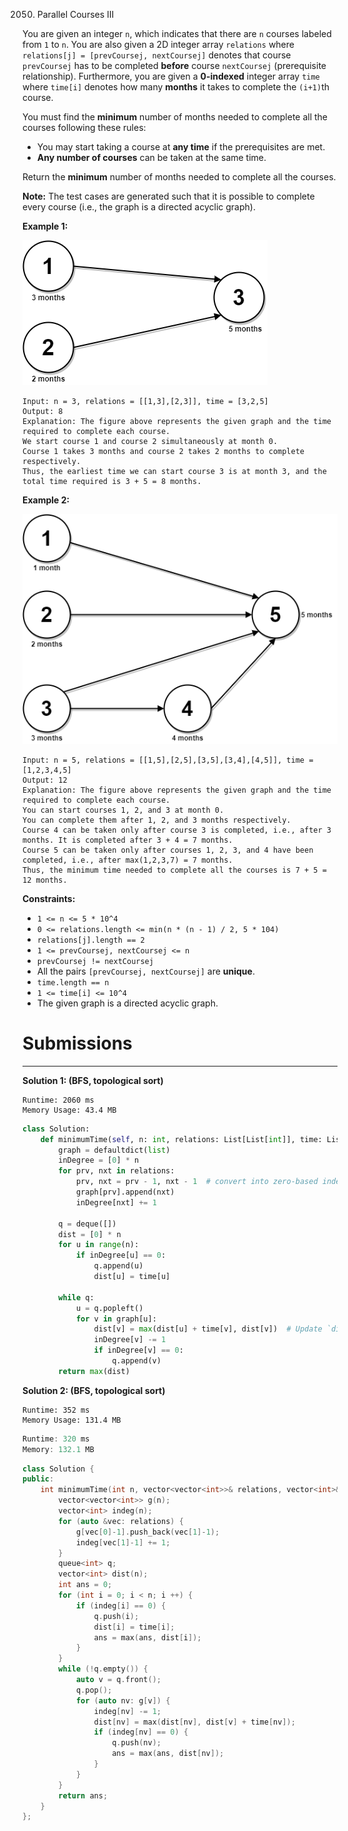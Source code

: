2050. Parallel Courses III

You are given an integer `n`, which indicates that there are `n` courses labeled from `1` to `n`. You are also given a 2D integer array `relations` where `relations[j] = [prevCoursej, nextCoursej]` denotes that course `prevCoursej` has to be completed **before** course `nextCoursej` (prerequisite relationship). Furthermore, you are given a **0-indexed** integer array `time` where `time[i]` denotes how many **months** it takes to complete the `(i+1)`th course.

You must find the **minimum** number of months needed to complete all the courses following these rules:

* You may start taking a course at **any time** if the prerequisites are met.
* **Any number of courses** can be taken at the same time.

Return the **minimum** number of months needed to complete all the courses.

**Note:** The test cases are generated such that it is possible to complete every course (i.e., the graph is a directed acyclic graph).

 

**Example 1:**

![2050_ex1.png](img/2050_ex1.png)
```
Input: n = 3, relations = [[1,3],[2,3]], time = [3,2,5]
Output: 8
Explanation: The figure above represents the given graph and the time required to complete each course. 
We start course 1 and course 2 simultaneously at month 0.
Course 1 takes 3 months and course 2 takes 2 months to complete respectively.
Thus, the earliest time we can start course 3 is at month 3, and the total time required is 3 + 5 = 8 months.
```

**Example 2:**

![2050_ex2.png](img/2050_ex2.png)
```
Input: n = 5, relations = [[1,5],[2,5],[3,5],[3,4],[4,5]], time = [1,2,3,4,5]
Output: 12
Explanation: The figure above represents the given graph and the time required to complete each course.
You can start courses 1, 2, and 3 at month 0.
You can complete them after 1, 2, and 3 months respectively.
Course 4 can be taken only after course 3 is completed, i.e., after 3 months. It is completed after 3 + 4 = 7 months.
Course 5 can be taken only after courses 1, 2, 3, and 4 have been completed, i.e., after max(1,2,3,7) = 7 months.
Thus, the minimum time needed to complete all the courses is 7 + 5 = 12 months.
```

**Constraints:**

* `1 <= n <= 5 * 10^4`
* `0 <= relations.length <= min(n * (n - 1) / 2, 5 * 104)`
* `relations[j].length == 2`
* `1 <= prevCoursej, nextCoursej <= n`
* `prevCoursej != nextCoursej`
* All the pairs `[prevCoursej, nextCoursej]` are **unique**.
* `time.length == n`
* `1 <= time[i] <= 10^4`
* The given graph is a directed acyclic graph.

# Submissions
---
**Solution 1: (BFS, topological sort)**
```
Runtime: 2060 ms
Memory Usage: 43.4 MB
```
```python
class Solution:
    def minimumTime(self, n: int, relations: List[List[int]], time: List[int]) -> int:
        graph = defaultdict(list)
        inDegree = [0] * n
        for prv, nxt in relations:
            prv, nxt = prv - 1, nxt - 1  # convert into zero-based index
            graph[prv].append(nxt)
            inDegree[nxt] += 1

        q = deque([])
        dist = [0] * n
        for u in range(n):
            if inDegree[u] == 0:
                q.append(u)
                dist[u] = time[u]

        while q:
            u = q.popleft()
            for v in graph[u]:
                dist[v] = max(dist[u] + time[v], dist[v])  # Update `dist[v]` using the maximum dist of the predecessor nodes
                inDegree[v] -= 1
                if inDegree[v] == 0:
                    q.append(v)
        return max(dist)
```

**Solution 2: (BFS, topological sort)**
```
Runtime: 352 ms
Memory Usage: 131.4 MB
```
```c++
Runtime: 320 ms
Memory: 132.1 MB
```
```c++
class Solution {
public:
    int minimumTime(int n, vector<vector<int>>& relations, vector<int>& time) {
        vector<vector<int>> g(n);
        vector<int> indeg(n);
        for (auto &vec: relations) {
            g[vec[0]-1].push_back(vec[1]-1);
            indeg[vec[1]-1] += 1;
        }
        queue<int> q;
        vector<int> dist(n);        
        int ans = 0;
        for (int i = 0; i < n; i ++) {
            if (indeg[i] == 0) {
                q.push(i);
                dist[i] = time[i];
                ans = max(ans, dist[i]);
            }
        }
        while (!q.empty()) {
            auto v = q.front();
            q.pop();
            for (auto nv: g[v]) {
                indeg[nv] -= 1;
                dist[nv] = max(dist[nv], dist[v] + time[nv]);
                if (indeg[nv] == 0) {
                    q.push(nv);
                    ans = max(ans, dist[nv]);
                }
            }
        }
        return ans;
    }
};
```
